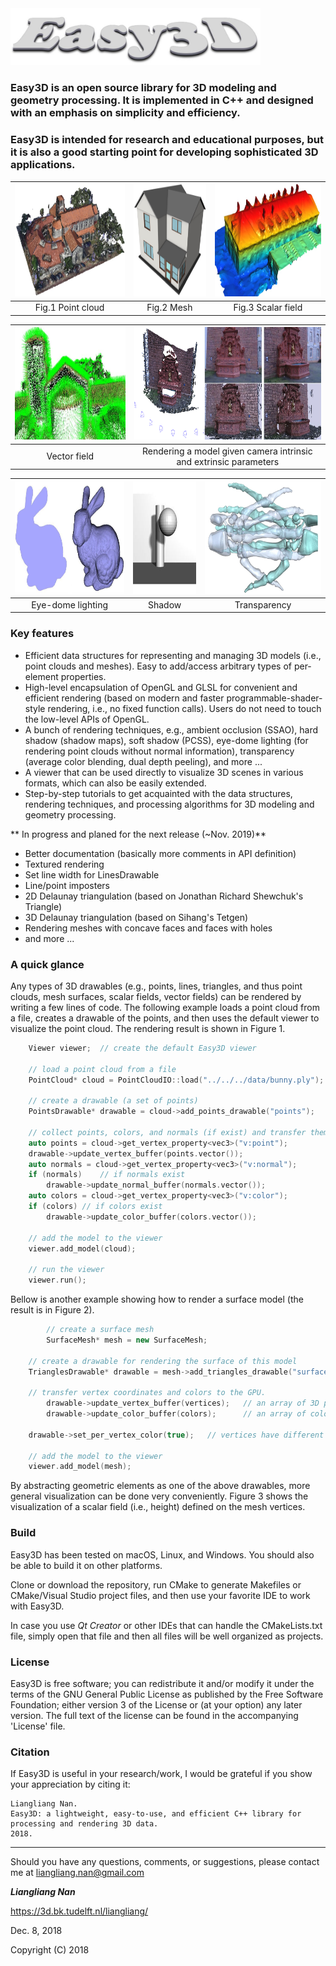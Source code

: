 <img src="images/logo.jpg" width="400">

### Easy3D is an open source library for 3D modeling and geometry processing. It is implemented in C++ and designed with an emphasis on simplicity and efficiency. 
### Easy3D is intended for research and educational purposes, but it is also a good starting point for developing sophisticated 3D applications.


<center>
	
<img src="images/cloud.jpg" height="180">  |  <img src="images/mesh.jpg" height="180">  |  <img src="images/scalar.jpg" height="180">
:-----------------------------------------:|:------------------------------------------:|:-------------------------------------------:
Fig.1 Point cloud                          |  Fig.2 Mesh                                |  Fig.3 Scalar field

<img src="images/vector.jpg" height="180"> |   <img src="images/scene.jpg" height="180">
:-----------------------------------------:|:------------------------------------------:
Vector field                               |   Rendering a model given camera intrinsic and extrinsic parameters


<img src="images/edl.jpg" height="180"> | <img src="images/shadow.jpg" height="180"> |  <img src="images/transparency.jpg" height="180">
:--------------------------------------:|:------------------------------------------:|:------------------------------------------------:
Eye-dome lighting                       |  Shadow  				     |   Transparency	  

</center>

  
### Key features ###
* Efficient data structures for representing and managing 3D models (i.e., point clouds and meshes). Easy to add/access arbitrary types of per-element properties.
* High-level encapsulation of OpenGL and GLSL for convenient and efficient rendering (based on modern and faster programmable-shader-style rendering, i.e., no fixed function calls). Users do not need to touch the low-level APIs of OpenGL. 
* A bunch of rendering techniques, e.g., ambient occlusion (SSAO), hard shadow (shadow maps), soft shadow (PCSS), eye-dome lighting (for rendering point clouds without normal information), transparency (average color blending, dual depth peeling), and more ...
* A viewer that can be used directly to visualize 3D scenes in various formats, which can also be easily extended.
* Step-by-step tutorials to get acquainted with the data structures, rendering techniques, and processing algorithms for 3D modeling and geometry processing. 

** In progress and planed for the next release (~Nov. 2019)**
 - Better documentation (basically more comments in API definition)
 - Textured rendering
 - Set line width for LinesDrawable
 - Line/point imposters
 - 2D Delaunay triangulation (based on Jonathan Richard Shewchuk's Triangle)
 - 3D Delaunay triangulation (based on Sihang's Tetgen)
 - Rendering meshes with concave faces and faces with holes
 - and more ...
 
### A quick glance ###

Any types of 3D drawables (e.g., points, lines, triangles, and thus point clouds, mesh surfaces, scalar fields, vector fields) can be rendered by writing a few lines of code. The following example loads a point cloud from a file, creates a drawable of the points, and then uses the default viewer to visualize the point cloud. The rendering result is shown in Figure 1.
```c++
	Viewer viewer;	// create the default Easy3D viewer

	// load a point cloud from a file
	PointCloud* cloud = PointCloudIO::load("../../../data/bunny.ply");
	
	// create a drawable (a set of points)
	PointsDrawable* drawable = cloud->add_points_drawable("points");

	// collect points, colors, and normals (if exist) and transfer them to GPU
	auto points = cloud->get_vertex_property<vec3>("v:point");
	drawable->update_vertex_buffer(points.vector());
	auto normals = cloud->get_vertex_property<vec3>("v:normal");
	if (normals)	// if normals exist
		drawable->update_normal_buffer(normals.vector());
	auto colors = cloud->get_vertex_property<vec3>("v:color");
	if (colors)	// if colors exist
		drawable->update_color_buffer(colors.vector());

	// add the model to the viewer
	viewer.add_model(cloud);

	// run the viewer
	viewer.run();
```

Bellow is another example showing how to render a surface model (the result is in Figure 2).
```c++
        // create a surface mesh
        SurfaceMesh* mesh = new SurfaceMesh;
	
	// create a drawable for rendering the surface of this model
	TrianglesDrawable* drawable = mesh->add_triangles_drawable("surface");

	// transfer vertex coordinates and colors to the GPU. 
        drawable->update_vertex_buffer(vertices);	// an array of 3D points
        drawable->update_color_buffer(colors); 		// an array of colors
	
	drawable->set_per_vertex_color(true);	// vertices have different colors

	// add the model to the viewer
	viewer.add_model(mesh);
```

By abstracting geometric elements as one of the above drawables, more general visualization can be done very conveniently. Figure 3 shows the visualization of a scalar field (i.e., height) defined on the mesh vertices.

### Build

Easy3D has been tested on macOS, Linux, and Windows. You should also be able to build it on other platforms.

Clone or download the repository, run CMake to generate Makefiles or CMake/Visual Studio project files, 
and then use your favorite IDE to work with Easy3D.

In case you use *Qt Creator* or other IDEs that can handle the CMakeLists.txt file, simply open that file and then all files 
will be well organized as projects.

### License
Easy3D is free software; you can redistribute it and/or modify it under the terms of the 
GNU General Public License as published by the Free Software Foundation; either version 3
of the License or (at your option) any later version. The full text of the license can be
found in the accompanying 'License' file.

### Citation
If Easy3D is useful in your research/work, I would be grateful if you show your appreciation by citing it:
```
Liangliang Nan. 
Easy3D: a lightweight, easy-to-use, and efficient C++ library for processing and rendering 3D data. 
2018.
```

---

Should you have any questions, comments, or suggestions, please contact me at liangliang.nan@gmail.com

**_Liangliang Nan_**

https://3d.bk.tudelft.nl/liangliang/

Dec. 8, 2018

Copyright (C) 2018
